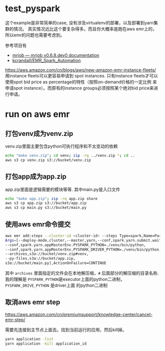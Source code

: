 # test_pyspark

这个example是非常简单的case, 没有涉及virtualenv的部署，以及部署到yarn集群的情况。
真实情况远比这个要复杂得多。而且你大概率是跑在aws emr上的，所以emr的问题也需要考虑到。

参考项目有
- [mrjob — mrjob v0.6.8.dev0 documentation](https://mrjob.readthedocs.io/en/latest/index.html)
- [kcrandall/EMR_Spark_Automation](https://github.com/kcrandall/EMR_Spark_Automation)

https://aws.amazon.com/cn/blogs/aws/new-amazon-emr-instance-fleets/ 用instance fleets可以更容易申请到
spot instances. 只有instance fleets才可以使用spot bid price as percentage的特性（按照on-demand价格的一定比例
来申请spot instance）。而原有的instance groups必须按照某个绝对bid price来进行申请。

# run on aws emr

## 打包venv成为venv.zip

venv.zip里面主要包含python可执行程序和不太变动的依赖

```bash
echo "make venv.zip"; cd venv; zip -rq ../venv.zip *; cd ..
aws s3 cp venv.zip s3://bucket/venv.zip
```

## 打包app成为app.zip

app.zip里面是逻辑需要的模块等等. 其中main.py是入口文件

```bash
echo "make app.zip"; zip -rq app.zip share
aws s3 cp app.zip s3://bucket/app.zip
aws s3 cp main.py s3://bucket/main.py
```

## 使用aws emr命令提交

```bash
aws emr add-steps --cluster-id <cluster-id> --steps Type=spark,Name=ParquetConversion,
Args=[--deploy-mode,cluster,--master,yarn,--conf,spark.yarn.submit.waitAppCompletion=true,
--conf,spark.yarn.appMasterEnv.PYSPARK_PYTHON=./venv/bin/python,
--conf,spark.yarn.appMasterEnv.PYSPARK_DRIVER_PYTHON=./venv/bin/python,
--archives,s3a://bucket/venv.zip#venv,
--py-files,s3a://bucket/app.zip,
s3a://bucket/main.py],ActionOnFailure=CONTINUE
```

其中 `archives` 里面指定的文件会在本地解压缩，`#` 后面部分的解压缩的目录名称. 我的理解是
`PYSPARK_PYTHON`是executor上面的python二进制， `PYSPARK_DRIVE_PYTHON` 是driver上面
的python二进制

## 取消aws emr step

https://aws.amazon.com/cn/premiumsupport/knowledge-center/cancel-emr-step/

需要先连接到主节点上面去。找到当前运行的应用，然后kill掉。

```bash
yarn application -list
yarn application -kill application_id
```
